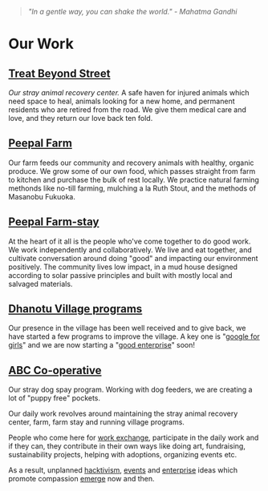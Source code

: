 <!--

Title: Our initiatives to help animals and other people who help animals.

-->

><i>"In a gentle way, you can shake the world." - Mahatma Gandhi</i>

Our Work
=========

## [Treat Beyond Street](/?p=recovery)
<i>Our stray animal recovery center.</i> A safe haven for injured animals which need space to heal, animals looking for a new home, and permanent residents who are retired from the road. We give them medical care and love, and they return our love back ten fold.

## [Peepal Farm](/?p=farm)
Our farm feeds our community and recovery animals with healthy, organic produce. We grow some of our own food, which passes straight from farm to kitchen and purchase the bulk of rest locally. We practice natural farming methonds like no-till farming, mulching a la Ruth Stout, and the methods of Masanobu Fukuoka.  

## [Peepal Farm-stay](/?p=farmstay)
At the heart of it all is the people who've come together to do good work. We work independently and collaboratively. We live and eat together, and cultivate conversation around doing "good" and impacting our environment positively. The community lives low impact, in a mud house designed according to solar passive principles and built with mostly local and salvaged materials.

## [Dhanotu Village programs](/?p=village)
Our presence in the village has been well received and to give back, we have started a few programs to improve the village. A key one is "[google for girls](/?p=google-for-girls)" and we are now starting a "[good enterprise](/?p=good-enterprise)" soon!

## [ABC Co-operative](/?p=abc)
Our stray dog spay program. Working with dog feeders, we are creating a lot of "puppy free" pockets. 


Our daily work revolves around maintaining the stray animal recovery center, farm, farm stay and running village programs.

People who come here for [work exchange](/?p=workexchange), participate in the daily work and if they can, they contribute in their own ways like doing art, fundraising, sustainability projects, helping with adoptions, organizing events etc. 

As a result, unplanned [hacktivism](/?p=hacktivism), [events](/?p=events) and [enterprise](/?p=good-enterprise) ideas which promote compassion [emerge](https://en.wikipedia.org/wiki/Emergence) now and then.

<!--
## In past

Before starting our own initiatives in Delhi and Dharamsala, we were helping other people doing animal welfare work. They were in a tough situation and we were looking for purpose.

* 2013 Friends of IACC; helping Lorraine and Ingrid.
* 2014 Animal Rescue Kerala; helping Avis.
* 2014 Fighting cruelty with compassion; helping Dipala

-->

<!--

### network for good
### Activists for Animals
### Products and Cow products
### Innovation
### Treat on Street
Helping stray animals on the streer

### Living with purpose? Sustainable living for good? 
### ad agency
### 52 habits book
### jounralism and web support for other non profits

-------------------------

-->
